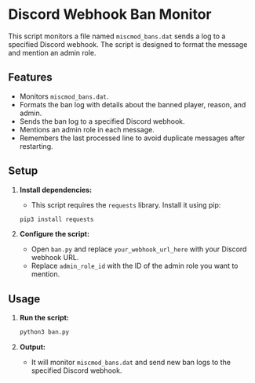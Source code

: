 # Discord Webhook Ban Monitor

This script monitors a file named `miscmod_bans.dat` sends a log to a specified Discord webhook. The script is designed to format the message and mention an admin role.

## Features

- Monitors `miscmod_bans.dat`.
- Formats the ban log with details about the banned player, reason, and admin.
- Sends the ban log to a specified Discord webhook.
- Mentions an admin role in each message.
- Remembers the last processed line to avoid duplicate messages after restarting.

## Setup

1. **Install dependencies:**
    - This script requires the `requests` library. Install it using pip:
    ```sh
    pip3 install requests
    ```

2. **Configure the script:**
    - Open `ban.py` and replace `your_webhook_url_here` with your Discord webhook URL.
    - Replace `admin_role_id` with the ID of the admin role you want to mention.

## Usage

1. **Run the script:**
    ```sh
    python3 ban.py
    ```

2. **Output:**
    - It will monitor `miscmod_bans.dat` and send new ban logs to the specified Discord webhook.
